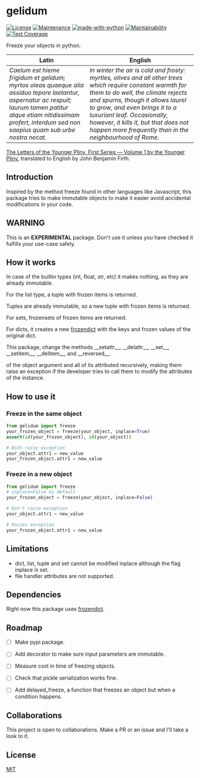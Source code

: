 # gelidum

[![License](https://img.shields.io/badge/License-MIT-blue.svg)](https://opensource.org/licenses/MIT)
[![Maintenance](https://img.shields.io/badge/Maintained%3F-yes-green.svg)](https://GitHub.com/Naereen/StrapDown.js/graphs/commit-activity)
[![made-with-python](https://img.shields.io/badge/Made%20with-Python-1f425f.svg)](https://www.python.org/)
[![Maintainability](https://api.codeclimate.com/v1/badges/331d7d462e578ce5733e/maintainability)](https://codeclimate.com/github/diegojromerolopez/gelidum/maintainability)
[![Test Coverage](https://api.codeclimate.com/v1/badges/331d7d462e578ce5733e/test_coverage)](https://codeclimate.com/github/diegojromerolopez/gelidum/test_coverage)

Freeze your objects in python.

| Latin | English  |
| -------------------------------------------------------- | -------------------------------------------------------- |
| *Caelum est hieme frigidum et gelidum; myrtos oleas quaeque alia assiduo tepore laetantur, aspernatur ac respuit; laurum tamen patitur atque etiam nitidissimam profert, interdum sed non saepius quam sub urbe nostra necat.* | *In winter the air is cold and frosty: myrtles, olives and all other trees which require constant warmth for them to do well, the climate rejects and spurns, though it allows laurel to grow, and even brings it to a luxuriant leaf. Occasionally, however, it kills it, but that does not happen more frequently than in the neighbourhood of Rome.* |

[The Letters of the Younger Pliny, First Series — Volume 1 by the Younger Pliny](https://www.gutenberg.org/ebooks/3234), translated to English by John Benjamin Firth.

## Introduction
Inspired by the method freeze found in other languages like Javascript,
this package tries to make immutable objects to make it easier avoid
accidental modifications in your code.

## WARNING
This is an **EXPERIMENTAL** package. Don't use it unless you have checked it
fulfills your use-case safely.

## How it works
In case of the builtin types (int, float, str, etc) it makes nothing, as
they are already immutable.

For the list type, a tuple with frozen items is returned.

Tuples are already immutable, so a new tuple with frozen items is returned.

For sets, frozensets of frozen items are returned.

For dicts, it creates a new [frozendict](https://pypi.org/project/frozendict/)
with the keys and frozen values of the original dict.

This package, change the methods \_\_setattr\_\_, \_\_delattr\_\_, \_\_set\_\_,
\_\_setitem\_\_, \_\_delitem\_\_, and \_\_reversed\_\_.

of the object argument and all of its attributed recursively,
making them raise an exception if the developer tries to call them to modify
the attributes of the instance.

## How to use it

### Freeze in the same object
```python
from gelidum import freeze
your_frozen_object = freeze(your_object, inplace=True)
assert(id(your_frozen_object), id(your_object))

# Both raise exception
your_object.attr1 = new_value
your_frozen_object.attr1 = new_value
```

### Freeze in a new object
```python
from gelidum import freeze
# inplace=False by default
your_frozen_object = freeze(your_object, inplace=False)

# Don't raise exception
your_object.attr1 = new_value

# Raises exception
your_frozen_object.attr1 = new_value
```

## Limitations
- dict, list, tuple and set cannot be modified inplace although the flag inplace is set.
- file handler attributes are not supported.

## Dependencies
Right now this package uses
[frozendict](https://pypi.org/project/frozendict/). 

## Roadmap
- [ ] Make pypi package.
- [ ] Add decorator to make sure input parameters are immutable.
- [ ] Measure cost in time of freezing objects.
- [ ] Check that pickle serialization works fine.
- [ ] Add delayed_freeze, a function that freezes an object but
when a condition happens.


## Collaborations
This project is open to collaborations. Make a PR or an issue and
I'll take a look to it.

## License
[MIT](LICENSE)